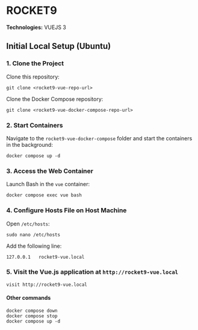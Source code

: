 # ROCKET9

**Technologies:** VUEJS 3

## Initial Local Setup (Ubuntu)

### 1. Clone the Project

Clone this repository:

```
git clone <rocket9-vue-repo-url>
```

Clone the Docker Compose repository:

```
git clone <rocket9-vue-docker-compose-repo-url>
```

### 2. Start Containers

Navigate to the `rocket9-vue-docker-compose` folder and start the containers in the background:

```
docker compose up -d
```

### 3. Access the Web Container

Launch Bash in the `vue` container:

```
docker compose exec vue bash
```

### 4. Configure Hosts File on Host Machine

Open `/etc/hosts`:

```
sudo nano /etc/hosts
```

Add the following line:
```
127.0.0.1   rocket9-vue.local
```

### 5. Visit the Vue.js application at `http://rocket9-vue.local`
```
visit http://rocket9-vue.local
```

#### Other commands
```
docker compose down
docker compose stop
docker compose up -d
```